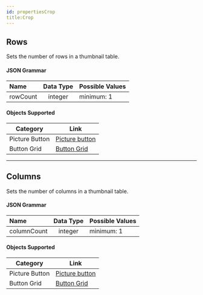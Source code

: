 ```yaml
---
id: propertiesCrop
title:Crop
---
```


## Rows

Sets the number of rows in a thumbnail table.

#### JSON Grammar

|Name|Data Type|Possible Values|
|:---|:---:|---|
|rowCount|integer|minimum: 1|


#### Objects Supported

|Category|Link| 
|---|---|
|Picture Button|[Picture button](pictureButton_overview.md)|
|Button Grid|[Button Grid](buttonGrid_overview.md)|


<hr>

## Columns

Sets the number of columns in a thumbnail table.



#### JSON Grammar

|Name|Data Type|Possible Values|
|:---|:---:|---|
|columnCount|integer|minimum: 1|


#### Objects Supported

|Category|Link| 
|---|---|
|Picture Button|[Picture button](pictureButton_overview.md)|
|Button Grid|[Button Grid](buttonGrid_overview.md)|





